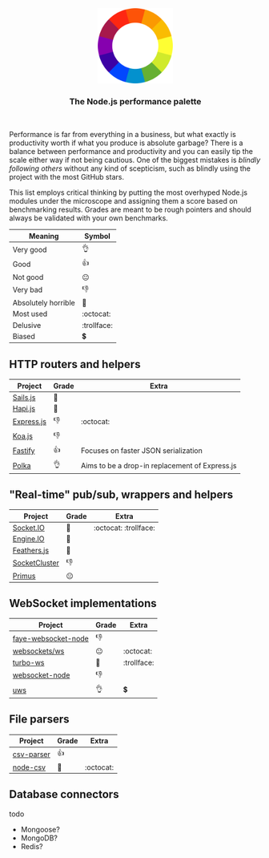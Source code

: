 <div align="center"><img src="palette.png" width="150" height="150" /></div>
<h3 align="center">The Node.js performance palette</h3>
<br />

Performance is far from everything in a business, but what exactly is productivity worth if what you produce is absolute garbage? There is a balance between performance and productivity and you can easily tip the scale either way if not being cautious. One of the biggest mistakes is *blindly following others* without any kind of scepticism, such as blindly using the project with the most GitHub stars.

This list employs critical thinking by putting the most overhyped Node.js modules under the microscope and assigning them a score based on benchmarking results. Grades are meant to be rough pointers and should always be validated with your own benchmarks.

Meaning | Symbol
--- | ---
Very good | :ok_hand:
Good | :thumbsup:
Not good | :neutral_face:
Very bad | :thumbsdown:
Absolutely horrible | :shit:
Most used | :octocat:
Delusive | :trollface:
Biased | :heavy_dollar_sign:

## HTTP routers and helpers

Project | Grade | Extra
--- | --- | ---
[Sails.js](https://github.com/balderdashy/sails) | :shit:
[Hapi.js](https://github.com/hapijs/hapi) | :shit:
[Express.js](https://github.com/expressjs/express) | :thumbsdown: | :octocat:
[Koa.js](https://github.com/koajs/koa) | :thumbsdown:
[Fastify](https://github.com/fastify/fastify) | :thumbsup: | Focuses on faster JSON serialization
[Polka](https://github.com/lukeed/polka) | :ok_hand: | Aims to be a drop-in replacement of Express.js

## "Real-time" pub/sub, wrappers and helpers

Project | Grade | Extra
--- | --- | ---
[Socket.IO](https://github.com/socketio/socket.io) | :shit: | :octocat: :trollface:
[Engine.IO](https://github.com/socketio/engine.io) | :shit:
[Feathers.js](https://github.com/feathersjs/feathers) | :shit:
[SocketCluster](https://github.com/SocketCluster/socketcluster) | :thumbsdown:
[Primus](https://github.com/primus/primus) | :neutral_face:

## WebSocket implementations
Project | Grade | Extra
--- | --- | ---
[faye-websocket-node](https://github.com/faye/faye-websocket-node) | :thumbsdown:
[websockets/ws](https://github.com/websockets/ws) | :neutral_face: | :octocat:
[turbo-ws](https://github.com/hugmanrique/turbo-ws) | :shit: | :trollface:
[websocket-node](https://github.com/theturtle32/WebSocket-Node) | :thumbsdown:
[uws](https://github.com/uNetworking/uWebSockets-bindings) | :ok_hand: | :heavy_dollar_sign:

## File parsers
Project | Grade | Extra
--- | --- | ---
[csv-parser](https://github.com/mafintosh/csv-parser) | :thumbsup:
[node-csv](https://github.com/adaltas/node-csv) | :shit: | :octocat:

## Database connectors

todo

* Mongoose?
* MongoDB?
* Redis?
